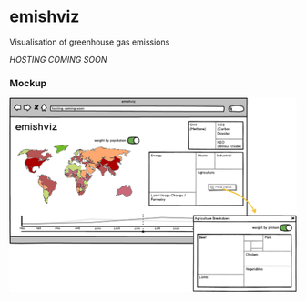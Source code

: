 # emishviz
Visualisation of greenhouse gas emissions

*HOSTING COMING SOON*

### Mockup
![Mockup](mockup.png)
